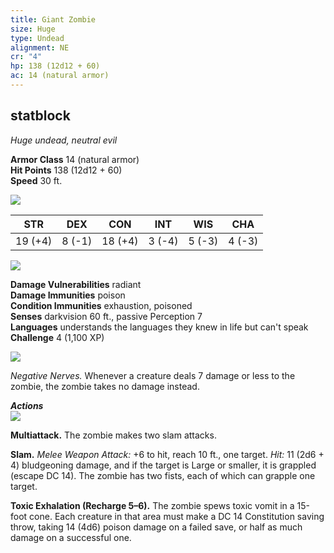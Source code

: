 ```yaml
---
title: Giant Zombie
size: Huge
type: Undead
alignment: NE
cr: "4"
hp: 138 (12d12 + 60)
ac: 14 (natural armor)
---
```

## statblock

_Huge undead, neutral evil_

**Armor Class** 14 (natural armor)  
**Hit Points** 138 (12d12 + 60)  
**Speed** 30 ft.

![](https://www.dndbeyond.com/file-attachments/0/579/stat-block-header-bar.svg)

|STR|DEX|CON|INT|WIS|CHA|
|---|---|---|---|---|---|
|19 (+4)|8 (-1)|18 (+4)|3 (-4)|5 (-3)|4 (-3)|

![](https://www.dndbeyond.com/file-attachments/0/579/stat-block-header-bar.svg)

**Damage Vulnerabilities** radiant  
**Damage Immunities** poison  
**Condition Immunities** exhaustion, poisoned  
**Senses** darkvision 60 ft., passive Perception 7  
**Languages** understands the languages they knew in life but can't speak  
**Challenge** 4 (1,100 XP)

![](https://www.dndbeyond.com/file-attachments/0/579/stat-block-header-bar.svg)

_Negative Nerves._ Whenever a creature deals 7 damage or less to the zombie, the zombie takes no damage instead.

_**Actions**_  
![](https://www.dndbeyond.com/file-attachments/0/579/stat-block-header-bar.svg)

**Multiattack.** The zombie makes two slam attacks.

**Slam.** _Melee Weapon Attack:_ +6 to hit, reach 10 ft., one target. _Hit:_ 11 (2d6 + 4) bludgeoning damage, and if the target is Large or smaller, it is grappled (escape DC 14). The zombie has two fists, each of which can grapple one target.

**Toxic Exhalation (Recharge 5–6).** The zombie spews toxic vomit in a 15-foot cone. Each creature in that area must make a DC 14 Constitution saving throw, taking 14 (4d6) poison damage on a failed save, or half as much damage on a successful one.